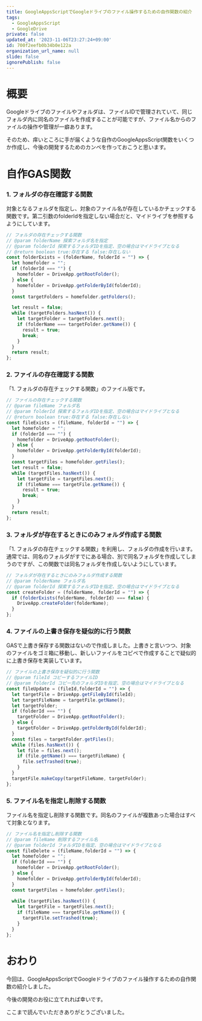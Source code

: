 ```yaml
---
title: GoogleAppsScriptでGoogleドライブのファイル操作するための自作関数の紹介
tags:
  - GoogleAppsScript
  - GoogleDrive
private: false
updated_at: '2023-11-06T23:27:24+09:00'
id: 700f2eefb0b34b0e122a
organization_url_name: null
slide: false
ignorePublish: false
---
```

# 概要

Googleドライブのファイルやフォルダは、ファイルIDで管理されていて、同じフォルダ内に同名のファイルを作成することが可能ですが、ファイル名からのファイルの操作や管理が一癖あります。

そのため、痒いところに手が届くような自作のGoogleAppsScript関数をいくつか作成し、今後の開発するためのカンペを作っておこうと思います。

# 自作GAS関数

### 1. フォルダの存在確認する関数

対象となるフォルダを指定し、対象のファイル名が存在しているかチェックする関数です。第二引数のfolderIdを指定しない場合だと、マイドライブを参照するようにしています。


```js
// フォルダの存在チェックする関数
// @param folderName 探索フォルダ名を指定
// @param folderId 探索するフォルダIDを指定、空の場合はマイドライブとなる
// @return boolean true:存在する false:存在しない
const folderExists = (folderName, folderId = "") => {
  let homefolder = "";
  if (folderId === "") {
    homefolder = DriveApp.getRootFolder();
  } else {
    homefolder = DriveApp.getFolderById(folderId);
  }
  const targetFolders = homefolder.getFolders();

  let result = false;
  while (targetFolders.hasNext()) {
    let targetFolder = targetFolders.next();
    if (folderName === targetFolder.getName()) {
      result = true;
      break;
    }
  }
  return result;
};
```

### 2. ファイルの存在確認する関数

「1. フォルダの存在チェックする関数」のファイル版です。

```js
// ファイルの存在チェックする関数
// @param fileName フォルダ名
// @param folderId 探索するフォルダIDを指定、空の場合はマイドライブとなる
// @return boolean true:存在する false:存在しない
const fileExists = (fileName, folderId = "") => {
  let homefolder = "";
  if (folderId === "") {
    homefolder = DriveApp.getRootFolder();
  } else {
    homefolder = DriveApp.getFolderById(folderId);
  }
  const targetFiles = homefolder.getFiles();
  let result = false;
  while (targetFiles.hasNext()) {
    let targetFile = targetFiles.next();
    if (fileName === targetFile.getName()) {
      result = true;
      break;
    }
  }
  return result;
};
```

### 3. フォルダが存在するときにのみフォルダ作成する関数

「1. フォルダの存在チェックする関数」を利用し、フォルダの作成を行います。通常では、同名のフォルダがすでにある場合、別で同名フォルダを作成してしまうのですが、この関数では同名フォルダを作成しないようにしています。


```js
// フォルダが存在するときにのみフォルダ作成する関数
// @param folderName フォルダ名
// @param folderId 探索するフォルダIDを指定、空の場合はマイドライブとなる
const createFolder = (folderName, folderId = "") => {
  if (folderExists(folderName, folderId) === false) {
    DriveApp.createFolder(folderName);
  }
};
```

### 4. ファイルの上書き保存を疑似的に行う関数

GASで上書き保存する関数はないので作成しました。上書きと言いつつ、対象のファイルをゴミ箱に移動し、新しいファイルをコピペで作成することで疑似的に上書き保存を実装しています。

```js
// ファイルの上書き保存を疑似的に行う関数
// @param fileId コピーするファイルID
// @param folderId コピー先のフォルダIDを指定、空の場合はマイドライブとなる
const fileUpdate = (fileId,folderId = "") => {
  let targetFile = DriveApp.getFileById(fileId);
  let targetFileName = targetFile.getName();
  let targetFolder;
  if (folderId === "") {
    targetFolder = DriveApp.getRootFolder();
  } else {
    targetFolder = DriveApp.getFolderById(folderId);
  }
  const files = targetFolder.getFiles();
  while (files.hasNext()) {
    let file = files.next();
    if (file.getName() === targetFileName) {
      file.setTrashed(true);
    }
  }
  targetFile.makeCopy(targetFileName, targetFolder);
};
```

### 5. ファイル名を指定し削除する関数

ファイル名を指定し削除する関数です。同名のファイルが複数あった場合はすべて対象となります。


```js
// ファイル名を指定し削除する関数
// @param fileName 削除するファイル名
// @param folderId フォルダIDを指定、空の場合はマイドライブとなる
const fileDelete = (fileName,folderId = "") => {
  let homefolder = "";
  if (folderId === "") {
    homefolder = DriveApp.getRootFolder();
  } else {
    homefolder = DriveApp.getFolderById(folderId);
  }
  const targetFiles = homefolder.getFiles();
  
  while (targetFiles.hasNext()) {
    let targetFile = targetFiles.next();
    if (fileName === targetFile.getName()) {
      targetFile.setTrashed(true);
    }
  }
};
```

# おわり

今回は、GoogleAppsScriptでGoogleドライブのファイル操作するための自作関数の紹介しました。

今後の開発のお役に立てれれば幸いです。

ここまで読んでいただきありがとうございました。

